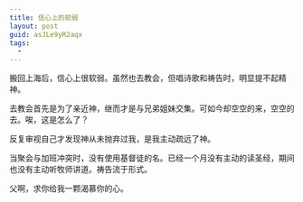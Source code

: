```yaml
---
title: 信心上的软弱
layout: post
guid: asJLe9yR2aqx
tags:
  - 
---
```


搬回上海后，信心上很软弱。虽然也去教会，但唱诗歌和祷告时，明显提不起精神。

去教会首先是为了亲近神，继而才是与兄弟姐妹交集。可如今却空空的来，空空的去。唉，这是怎么了？

反复审视自己才发现神从未抛弃过我，是我主动疏远了神。

当聚会与加班冲突时，没有使用基督徒的名。已经一个月没有主动的读圣经，期间也没有主动听牧师讲道。祷告流于形式。


父啊，求你给我一颗渴慕你的心。